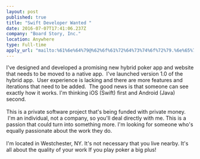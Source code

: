 ```yaml
---
layout: post
published: true
title: "Swift Developer Wanted "
date: 2016-07-07T17:41:06.237Z
company: "Board Story, Inc."
location: Anywhere
type: Full-time
apply_url: "mailto:%61%6e%64%79@%62%6f%61%72%64%73%74%6f%72%79.%6e%65%74"
---
```


<div>
I&apos;ve designed and developed a promising new hybrid poker app and website that needs to be moved to a native app. &#xA0;I&apos;ve launched version 1.0 of the hybrid app. &#xA0;User experience is lacking and there are more features and iterations that need to be added. &#xA0;The good news is that someone can see exactly how it works. I&apos;m thinking iOS (Swift) first and Android (Java) second.
</div>
<div class="paragraph_break"><br></div>
<div>
This is a private software project that&apos;s being funded with private money. &#xA0;I&apos;m an individual, not a company, so you&apos;ll deal directly with me. This is a passion that could turn into something more. I&apos;m looking for someone who&apos;s equally passionate about the work they do.
</div>
<div class="paragraph_break"><br></div>
<div>
I&apos;m located in Westchester, NY. It&apos;s not necessary that you live nearby. It&apos;s all about the quality of your work If you play poker a big plus!&#xA0;
</div>

    
  
